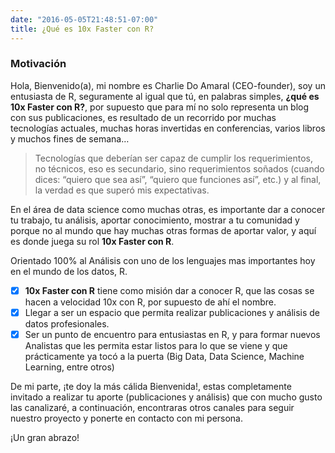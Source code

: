 ```yaml
---
date: "2016-05-05T21:48:51-07:00"
title: ¿Qué es 10x Faster con R?
---
```


### Motivación
Hola, Bienvenido(a), mi nombre es Charlie Do Amaral (CEO-founder), soy un entusiasta de R,  seguramente al igual que tú, en palabras simples, **¿qué es 10x Faster con R?**, por supuesto que para mí no solo representa un blog con sus publicaciones, es resultado de un recorrido por muchas tecnologías actuales, muchas horas invertidas en conferencias, varios libros y muchos fines de semana…

> Tecnologías que deberían ser capaz de cumplir los requerimientos, no técnicos, eso es secundario, sino requerimientos soñados (cuando dices: “quiero que sea así”, “quiero que funciones así”, etc.) y al final, la verdad es que superó mis expectativas.

En el área de data science como muchas otras, es importante dar a conocer tu trabajo, tu análisis, aportar conocimiento, mostrar a tu comunidad y porque no al mundo que hay muchas otras formas de aportar valor, y aquí es donde juega su rol **10x Faster con R**.

Orientado 100% al Análisis con uno de los lenguajes mas importantes hoy en el mundo de los datos, R.

- [x] **10x Faster con R** tiene como misión dar a conocer R, que las cosas se hacen a velocidad 10x con R, por supuesto de ahí el nombre.
- [x] Llegar a ser un espacio que permita realizar publicaciones y análisis de datos profesionales.
- [x] Ser un punto de encuentro para entusiastas en R, y para formar nuevos Analistas que les permita estar listos para lo que se viene y que prácticamente ya tocó a la puerta (Big Data, Data Science, Machine Learning, entre otros)  

De mi parte, ¡te doy la más cálida Bienvenida!, estas completamente invitado a realizar tu aporte (publicaciones y análisis) que con mucho gusto las canalizaré, a continuación, encontraras otros canales para seguir nuestro proyecto y ponerte en contacto con mi persona. 

¡Un gran abrazo!  















